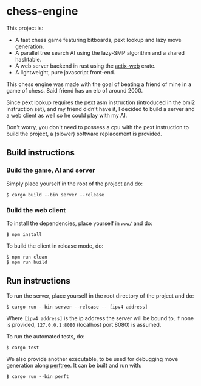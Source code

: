 # chess-engine

This project is:
+ A fast chess game featuring bitboards, pext lookup and lazy move generation.
+ A parallel tree search AI using the lazy-SMP algorithm and a shared hashtable.
+ A web server backend in rust using the [actix-web](https://actix.rs/) crate.
+ A lightweight, pure javascript front-end.

This chess engine was made with the goal of beating a friend of mine in a game of chess. Said friend has an elo of around 2000.

Since pext lookup requires the pext asm instruction (introduced in the bmi2 instruction set), and my friend didn't have it, I decided to build a server and a web client as well so he could play with my AI.

Don't worry, you don't need to possess a cpu with the pext instruction to build the project, a (slower) software replacement is provided.

## Build instructions

### Build the game, AI and server

Simply place yourself in the root of the project and do:
```
$ cargo build --bin server --release
```

### Build the web client

To install the dependencies, place yourself in `www/` and do:
```
$ npm install
```

To build the client in release mode, do:
```
$ npm run clean
$ npm run build
```

## Run instructions

To run the server, place yourself in the root directory of the project and do:
```
$ cargo run --bin server --release -- [ipv4 address]
```
Where `[ipv4 address]` is the ip address the server will be bound to, if none is provided, `127.0.0.1:8080` (localhost port 8080) is assumed.

To run the automated tests, do:
```
$ cargo test
```

We also provide another executable, to be used for debugging move generation along [perftree](https://github.com/agausmann/perftree). It can be built and run with:
```
$ cargo run --bin perft
```